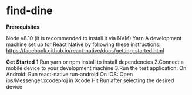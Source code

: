 # find-dine


**Prerequisites**

Node v8.10 (it is recommended to install it via NVM)
Yarn
A development machine set up for React Native by following these instructions: https://facebook.github.io/react-native/docs/getting-started.html

**Get Started**
1.Run yarn or npm install to install dependencies
2.Connect a mobile device to your development machine
3.Run the test application:
  On Android:
  Run react-native run-android
  On iOS:
  Open ios/Messenger.xcodeproj in Xcode
  Hit Run after selecting the desired device
